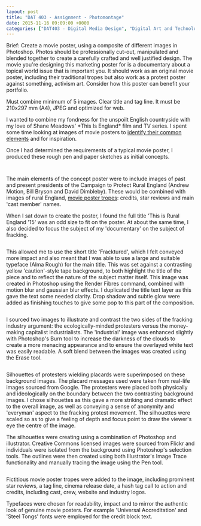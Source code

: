```yaml
---
layout: post
title: "DAT 403 - Assignment - Photomontage"
date: 2015-11-16 09:09:00 +0000
categories: ["DAT403 - Digital Media Design", "Digital Art and Technology"]
---
```


Brief: Create a movie poster, using a composite of different images in Photoshop. Photos should be professionally cut-out, manipulated and blended together to create a carefully crafted and well justified design. The movie you're designing this marketing poster for is a documentary about a topical world issue that is important you. It should work as an original movie poster, including their traditional tropes but also work as a protest poster against something, activism art. Consider how this poster can benefit your portfolio.

Must combine minimum of 5 images. Clear title and tag line. It must be 210x297 mm (A4), JPEG and optimized for web.

<p>I wanted to combine my fondness for the unspoilt English countryside with my love of Shane Meadows' *This Is England* film and TV series. I spent some time looking at images of movie posters to <a href="{{ site.baseurl }}/dat-403-movie-poster-tropes-what-are-they/">identify their common elements</a> and for inspiration.</p>

Once I had determined the requirements of a typical movie poster, I produced these rough pen and paper sketches as initial concepts.

<figure class="wp-block-gallery alignleft has-nested-images columns-default is-cropped"><figure class="wp-block-image size-medium has-custom-border"><a href="{{ site.baseurl }}/wp-content/uploads/2022/12/IMG_16101-e1445962906164.jpg"><img src="https://www.circleseven.co.uk/wp-content/uploads/2022/12/IMG_16101-e1445962906164-241x300.jpg" alt="" class="wp-image-204" style="border-radius:6px"/></a></figure>

<figure class="wp-block-image size-medium has-custom-border"><a href="{{ site.baseurl }}/wp-content/uploads/2022/12/IMG_16111-e1445962964594-scaled-1.jpg"><img src="https://www.circleseven.co.uk/wp-content/uploads/2022/12/IMG_16111-e1445962964594-scaled-1-179x300.jpg" alt="" class="wp-image-205" style="border-radius:6px"/></a></figure>
</figure>

<p>The main elements of the concept poster were to include images of past and present presidents of the Campaign to Protect Rural England (Andrew Motion, Bill Bryson and David Dimbleby). These would be combined with images of rural England, <a href="{{ site.baseurl }}/dat-403-movie-poster-tropes-what-are-they/">movie poster tropes</a>: credits, star reviews and main 'cast member' names.</p>

When I sat&nbsp;down to create&nbsp;the poster, I found the full title 'This is Rural England '15' was an odd size to fit on the poster. At about the same time, I also decided to focus the subject of my 'documentary' on the subject of fracking.

<figure class="wp-block-image size-full has-custom-border"><a href="{{ site.baseurl }}/wp-content/uploads/2022/12/fracktured_title.jpg"><img src="https://www.circleseven.co.uk/wp-content/uploads/2022/12/fracktured_title.jpg" alt="" class="wp-image-206" style="border-radius:6px"/></a></figure>

This allowed me to use the&nbsp;short title 'Fracktured', which I felt conveyed more impact and also meant that I was able to use a large and suitable typeface (Alma Rough) for the main title. This was set against a contrasting yellow 'caution'-style tape background, to&nbsp;both highlight the title of the piece and to reflect the nature of the subject matter itself. This image was created in Photoshop using the Render Fibres command, combined with motion blur and gaussian blur effects. I&nbsp;duplicated the title text layer as this gave the text some needed clarity. Drop shadow and subtle glow were added as finishing touches to give some pop to this part of the composition.

<figure class="wp-block-image size-medium"><a href="{{ site.baseurl }}/wp-content/uploads/2022/12/fracktured_background.jpg"><img src="https://www.circleseven.co.uk/wp-content/uploads/2022/12/fracktured_background-212x300.jpg" alt="" class="wp-image-207"/></a></figure>

I sourced two images to illustrate and contrast the two sides of the fracking industry argument: the ecologically-minded protesters versus the money-making capitalist industrialists. The 'industrial' image was enhanced slightly with Photoshop's Burn tool to increase the darkness of the clouds to create&nbsp;a more menacing appearance and to ensure the overlayed white text was easily readable. A soft blend between the images was created using the Erase tool.

<figure class="wp-block-image size-medium"><a href="{{ site.baseurl }}/wp-content/uploads/2022/12/protester_silhouettes.jpg"><img src="https://www.circleseven.co.uk/wp-content/uploads/2022/12/protester_silhouettes-209x300.jpg" alt="" class="wp-image-208"/></a></figure>

Silhouettes of protesters wielding placards were superimposed on these background images. The placard messages used were&nbsp;taken from real-life images sourced from Google. The protesters were placed both physically and ideologically on the boundary between the two contrasting background images. I chose silhouettes as this gave a more striking and dramatic effect to the overall image, as well as conveying a sense of anonymity and 'everyman' aspect to the fracking protest movement. The silhouettes were scaled so as to give a feeling of depth and focus point to draw the viewer's eye the centre of the image.

The silhouettes were creating using a combination of Photoshop and illustrator. Creative Commons licensed images were sourced from Flickr and individuals were isolated from the background using Photoshop's selection tools. The outlines were then created using both Illustrator's Image Trace functionality and manually tracing the image using the Pen tool.

<figure class="wp-block-image size-medium"><a href="{{ site.baseurl }}/wp-content/uploads/2022/12/fracktured_movie_poster_tropes-scaled-1.jpg"><img src="https://www.circleseven.co.uk/wp-content/uploads/2022/12/fracktured_movie_poster_tropes-scaled-1-212x300.jpg" alt="" class="wp-image-209"/></a></figure>

Fictitious movie poster tropes were added to the image, including prominent star reviews, a tag line, cinema release date, a hash tag call to action and credits, including cast, crew, website and industry logos.

Typefaces were chosen for readability, impact and to mirror the authentic look of genuine movie posters. For example 'Universal Accreditation' and 'Steel Tongs' fonts were employed for the credit block text.

<figure class="wp-block-image size-medium"><a href="{{ site.baseurl }}/wp-content/uploads/2023/03/fracktured_finished_poster_image.jpg"><img src="https://www.circleseven.co.uk/wp-content/uploads/2023/03/fracktured_finished_poster_image-212x300.jpg" alt="" class="wp-image-499"/></a></figure>
